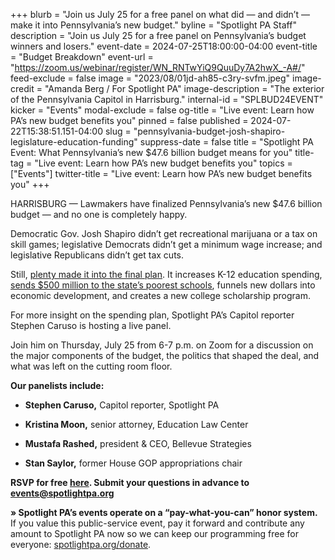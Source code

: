 +++
blurb = "Join us July 25 for a free panel on what did — and didn’t — make it into Pennsylvania’s new budget."
byline = "Spotlight PA Staff"
description = "Join us July 25 for a free panel on Pennsylvania’s budget winners and losers."
event-date = 2024-07-25T18:00:00-04:00
event-title = "Budget Breakdown"
event-url = "https://zoom.us/webinar/register/WN_RNTwYiQ9QuuDy7A2hwX_-A#/"
feed-exclude = false
image = "2023/08/01jd-ah85-c3ry-svfm.jpeg"
image-credit = "Amanda Berg / For Spotlight PA"
image-description = "The exterior of the Pennsylvania Capitol in Harrisburg."
internal-id = "SPLBUD24EVENT"
kicker = "Events"
modal-exclude = false
og-title = "Live event: Learn how PA’s new budget benefits you"
pinned = false
published = 2024-07-22T15:38:51.151-04:00
slug = "pennsylvania-budget-josh-shapiro-legislature-education-funding"
suppress-date = false
title = "Spotlight PA Event: What Pennsylvania’s new $47.6 billion budget means for you"
title-tag = "Live event: Learn how PA’s new budget benefits you"
topics = ["Events"]
twitter-title = "Live event: Learn how PA’s new budget benefits you"
+++

HARRISBURG — Lawmakers have finalized Pennsylvania’s new $47.6 billion budget — and no one is completely happy.

Democratic Gov. Josh Shapiro didn’t get recreational marijuana or a tax on skill games; legislative Democrats didn’t get a minimum wage increase; and legislative Republicans didn’t get tax cuts.

Still, <a href="https://www.spotlightpa.org/news/2024/07/pennsylvania-budget-public-schools-economic-development-scholarships-josh-shapiro-legislature/">plenty made it into the final plan</a>. It increases K-12 education spending, <a href="https://www.spotlightpa.org/news/2024/07/pennsylvania-legislature-budget-deal-education-spending-public-schools-josh-shapiro/">sends $500 million to the state’s poorest schools</a>, funnels new dollars into economic development, and creates a new college scholarship program.

For more insight on the spending plan, Spotlight PA’s Capitol reporter Stephen Caruso is hosting a live panel.

Join him on Thursday, July 25 from 6-7 p.m. on Zoom for a discussion on the major components of the budget, the politics that shaped the deal, and what was left on the cutting room floor.

<strong>Our panelists include:</strong>

- <strong>Stephen Caruso,</strong> Capitol reporter, Spotlight PA

- <strong>Kristina Moon,</strong> senior attorney, Education Law Center

- <strong>Mustafa Rashed,</strong> president &amp; CEO, Bellevue Strategies

- <strong>Stan Saylor,</strong> former House GOP appropriations chair

<strong>RSVP for free </strong><a href="https://zoom.us/webinar/register/WN_RNTwYiQ9QuuDy7A2hwX_-A"><strong>here</strong></a><strong>. Submit your questions in advance to </strong><a href="mailto:events@spotlightpa.org"><strong>events@spotlightpa.org</strong></a>

<strong>» Spotlight PA’s events operate on a “pay-what-you-can” honor system.</strong> If you value this public-service event, pay it forward and contribute any amount to Spotlight PA now so we can keep our programming free for everyone: <a href="http://spotlightpa.org/donate">spotlightpa.org/donate</a>.

